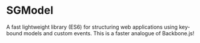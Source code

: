 # SGModel
A fast lightweight library (ES6) for structuring web applications using key-bound models and custom events. This is a faster analogue of Backbone.js!
